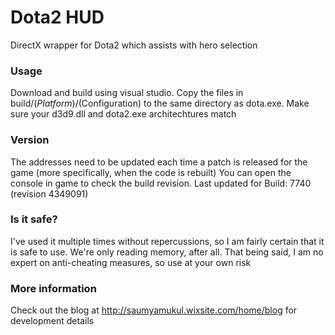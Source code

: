 # Dota2 HUD

DirectX wrapper for Dota2 which assists with hero selection

### Usage

Download and build using visual studio. Copy the files in build/$(Platform)/$(Configuration) to the same directory as dota.exe.
Make sure your d3d9.dll and dota2.exe architechtures match

### Version
The addresses need to be updated each time a patch is released for the game (more specifically, when the code is rebuilt)
You can open the console in game to check the build revision.
Last updated for Build: 7740 (revision 4349091)

### Is it safe?
I've used it multiple times without repercussions, so I am fairly certain that it is safe to use. 
We're only reading memory, after all. That being said, I am no expert on anti-cheating measures, so use at your own risk

### More information 
Check out the blog at http://saumyamukul.wixsite.com/home/blog for development details 